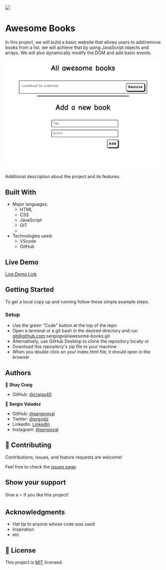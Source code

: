 ![](https://img.shields.io/badge/Microverse-blueviolet)

# Awesome Books

In this project, we will build a basic website that allows users to add/remove books from a list. we will achieve that by using JavaScript objects and arrays. We will also dynamically modify the DOM and add basic events. 

![screenshot](./app_screenshot.png)

Additional description about the project and its features.

## Built With

- Major languages:
  - HTML
  - CSS
  - JavaScript
  - GIT
  - 
- Technologies used:
  - VScode
  - GitHub
## Live Demo

[Live Demo Link](https://sergiogval.github.io/awesome-books/)


## Getting Started


To get a local copy up and running follow these simple example steps.

### Setup
- Use the green "Code" button at the top of the repo
- Open a terminal or a git bash in the desired directory and run git@github.com:sergiogval/awesome-books.git
- Alternatively, use GitHub Desktop to clone the repository locally or
- Download this repository's zip file to your machine
- When you double click on your index.html file, it should open in the browser


## Authors

👤 **Shay Craig**

- GitHub: [@craigs40](https://github.com/craigs40)
<!-- - Twitter: [@twitterhandle](https://twitter.com/twitterhandle)
- LinkedIn: [LinkedIn](https://linkedin.com/in/linkedinhandle) -->

👤 **Sergio Valadez**

- GitHub: [@sergiogval](https://github.com/sergiogval)
- Twitter: [@srgvldz](https://twitter.com/srgvldz)
- LinkedIn: [LinkedIn](https://www.linkedin.com/in/sergio-valadez-282153216/)
- Instagram: [@sergioval](https://www.instagram.com/sergioval/)

## 🤝 Contributing

Contributions, issues, and feature requests are welcome!

Feel free to check the [issues page](https://github.com/sergiogval/awesome-books/issues).

## Show your support

Give a ⭐️ if you like this project!

## Acknowledgments

- Hat tip to anyone whose code was used
- Inspiration
- etc

## 📝 License

This project is [MIT](./MIT.md) licensed.
